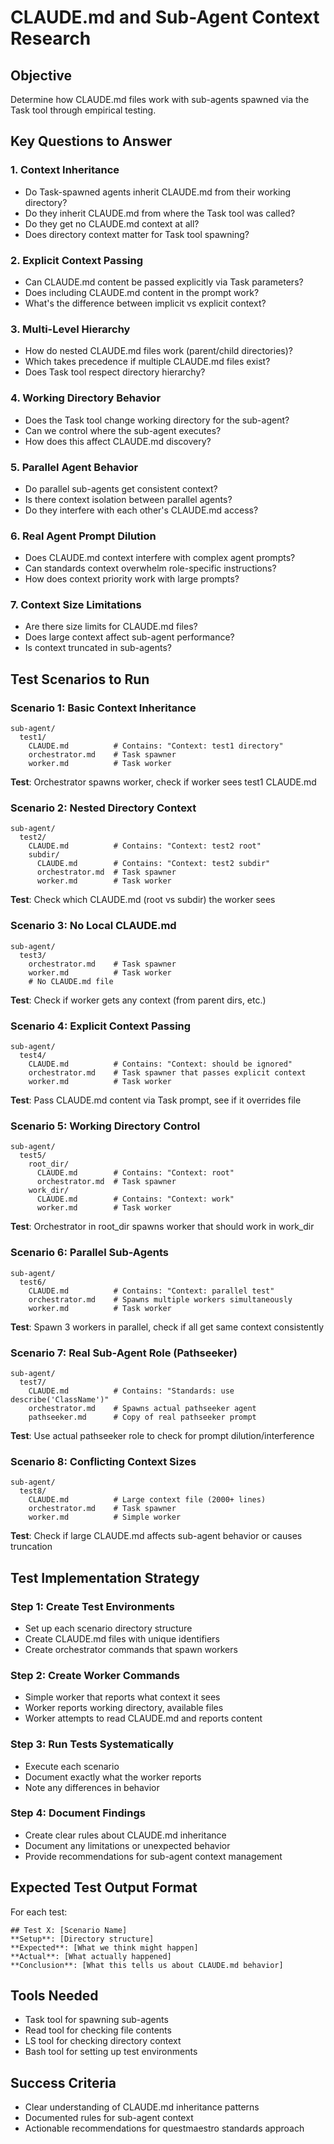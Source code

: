 # CLAUDE.md and Sub-Agent Context Research

## Objective
Determine how CLAUDE.md files work with sub-agents spawned via the Task tool through empirical testing.

## Key Questions to Answer

### 1. Context Inheritance
- Do Task-spawned agents inherit CLAUDE.md from their working directory?
- Do they inherit CLAUDE.md from where the Task tool was called?
- Do they get no CLAUDE.md context at all?
- Does directory context matter for Task tool spawning?

### 2. Explicit Context Passing
- Can CLAUDE.md content be passed explicitly via Task parameters?
- Does including CLAUDE.md content in the prompt work?
- What's the difference between implicit vs explicit context?

### 3. Multi-Level Hierarchy
- How do nested CLAUDE.md files work (parent/child directories)?
- Which takes precedence if multiple CLAUDE.md files exist?
- Does Task tool respect directory hierarchy?

### 4. Working Directory Behavior
- Does the Task tool change working directory for the sub-agent?
- Can we control where the sub-agent executes?
- How does this affect CLAUDE.md discovery?

### 5. Parallel Agent Behavior
- Do parallel sub-agents get consistent context?
- Is there context isolation between parallel agents?
- Do they interfere with each other's CLAUDE.md access?

### 6. Real Agent Prompt Dilution
- Does CLAUDE.md context interfere with complex agent prompts?
- Can standards context overwhelm role-specific instructions?
- How does context priority work with large prompts?

### 7. Context Size Limitations
- Are there size limits for CLAUDE.md files?
- Does large context affect sub-agent performance?
- Is context truncated in sub-agents?

## Test Scenarios to Run

### Scenario 1: Basic Context Inheritance
```
sub-agent/
  test1/
    CLAUDE.md          # Contains: "Context: test1 directory"
    orchestrator.md    # Task spawner
    worker.md          # Task worker
```

**Test**: Orchestrator spawns worker, check if worker sees test1 CLAUDE.md

### Scenario 2: Nested Directory Context
```
sub-agent/
  test2/
    CLAUDE.md          # Contains: "Context: test2 root"
    subdir/
      CLAUDE.md        # Contains: "Context: test2 subdir"
      orchestrator.md  # Task spawner
      worker.md        # Task worker  
```

**Test**: Check which CLAUDE.md (root vs subdir) the worker sees

### Scenario 3: No Local CLAUDE.md
```
sub-agent/
  test3/
    orchestrator.md    # Task spawner
    worker.md          # Task worker
    # No CLAUDE.md file
```

**Test**: Check if worker gets any context (from parent dirs, etc.)

### Scenario 4: Explicit Context Passing
```
sub-agent/
  test4/
    CLAUDE.md          # Contains: "Context: should be ignored"
    orchestrator.md    # Task spawner that passes explicit context
    worker.md          # Task worker
```

**Test**: Pass CLAUDE.md content via Task prompt, see if it overrides file

### Scenario 5: Working Directory Control
```
sub-agent/
  test5/
    root_dir/
      CLAUDE.md        # Contains: "Context: root"
      orchestrator.md  # Task spawner
    work_dir/
      CLAUDE.md        # Contains: "Context: work"
      worker.md        # Task worker
```

**Test**: Orchestrator in root_dir spawns worker that should work in work_dir

### Scenario 6: Parallel Sub-Agents
```
sub-agent/
  test6/
    CLAUDE.md          # Contains: "Context: parallel test"
    orchestrator.md    # Spawns multiple workers simultaneously
    worker.md          # Task worker
```

**Test**: Spawn 3 workers in parallel, check if all get same context consistently

### Scenario 7: Real Sub-Agent Role (Pathseeker)
```
sub-agent/
  test7/
    CLAUDE.md          # Contains: "Standards: use describe('ClassName')"
    orchestrator.md    # Spawns actual pathseeker agent
    pathseeker.md      # Copy of real pathseeker prompt
```

**Test**: Use actual pathseeker role to check for prompt dilution/interference

### Scenario 8: Conflicting Context Sizes
```
sub-agent/
  test8/
    CLAUDE.md          # Large context file (2000+ lines)
    orchestrator.md    # Task spawner
    worker.md          # Simple worker
```

**Test**: Check if large CLAUDE.md affects sub-agent behavior or causes truncation

## Test Implementation Strategy

### Step 1: Create Test Environments
- Set up each scenario directory structure
- Create CLAUDE.md files with unique identifiers
- Create orchestrator commands that spawn workers

### Step 2: Create Worker Commands
- Simple worker that reports what context it sees
- Worker reports working directory, available files
- Worker attempts to read CLAUDE.md and reports content

### Step 3: Run Tests Systematically
- Execute each scenario
- Document exactly what the worker reports
- Note any differences in behavior

### Step 4: Document Findings
- Create clear rules about CLAUDE.md inheritance
- Document any limitations or unexpected behavior
- Provide recommendations for sub-agent context management

## Expected Test Output Format

For each test:
```
## Test X: [Scenario Name]
**Setup**: [Directory structure]
**Expected**: [What we think might happen]
**Actual**: [What actually happened]
**Conclusion**: [What this tells us about CLAUDE.md behavior]
```

## Tools Needed
- Task tool for spawning sub-agents
- Read tool for checking file contents
- LS tool for checking directory context
- Bash tool for setting up test environments

## Success Criteria
- Clear understanding of CLAUDE.md inheritance patterns
- Documented rules for sub-agent context
- Actionable recommendations for questmaestro standards approach